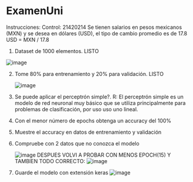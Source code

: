 # ExamenUni
Instrucciones: 
Control:  21420214
Se tienen salarios en pesos mexicanos (MXN) y se desea en dólares (USD), el tipo 
de cambio promedio es de 17.8  
USD = MXN / 17.8 
1. Dataset de 1000 elementos. LISTO
 
  ![image](https://github.com/user-attachments/assets/d8f2e234-29c1-4385-b7a2-588d63590a51)

2. Tome 80% para entrenamiento y 20% para validación. LISTO
   
   ![image](https://github.com/user-attachments/assets/247da106-14e2-4fad-8ec6-6fe2df75864d)

3. Se puede aplicar el perceptrón simple?. R: El perceptrón simple es un modelo de red neuronal muy básico que se utiliza principalmente para problemas de clasificación, por uso uso uno lineal.
4. Con el menor número de epochs obtenga un accuracy del 100% 
5. Muestre el accuracy en datos de entrenamiento y validación
6. Compruebe con 2 datos que no conozca el modelo
    
    ![image](https://github.com/user-attachments/assets/1a9d0269-c0f3-4ebc-ae95-c775d5915d55)
   DESPUES VOLVI A PROBAR CON MENOS EPOCH(15) Y TAMBIEN TODO CORRECTO:
   ![image](https://github.com/user-attachments/assets/2fc555ca-9610-4d1d-84d6-cdc94d1994c2)


8. Guarde el modelo con extensión keras
    ![image](https://github.com/user-attachments/assets/dc714763-6c09-490d-9b77-aeadd0857a1f)




